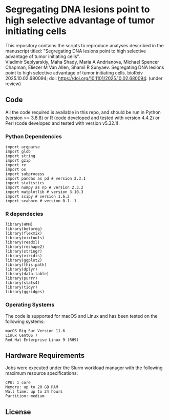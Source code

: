 # Segregating DNA lesions point to high selective advantage of tumor initiating cells
This repository contains the scripts to reproduce analyses described in the manuscript titled: "Segregating DNA lesions point to high selective advantage of tumor initiating cells".
<br>
Vladimir Seplyarskiy, Maha Shady, Maria A Andrianova, Michael Spencer Chapman, Eliezer M Van Allen, Shamil R Sunyaev. Segregating DNA lesions point to high selective advantage of tumor initiating cells. bioRxiv 2025.10.02.680094; doi: https://doi.org/10.1101/2025.10.02.680094. (under review)

## Code
All the code required is available in this repo, and should be run in Python (version >= 3.8.8) or R (code developed and tested with version 4.4.2) or Perl (code developed and tested with version v5.32.1). 

### Python Dependencies
```
import argparse
import glob
import string
import gzip
import re
import os
import subprocess
import pandas as pd # version 2.3.1
import statistics
import numpy as np # version 2.3.2
import matplotlib # version 3.10.3
import scipy # version 1.6.2
import seaborn # version 0.1..1
```
### R dependecies
```
library(HMM)
library(betareg)
library(flexmix)
library(mixtools)
library(readxl)
library(reshape2)
library(stringr)
library(viridis)
library(ggplot2)
library(this.path)
library(dplyr)
library(data.table)
library(purrr)
library(stats4)
library(tidyr)
library(ggridges)

```
### Operating Systems
The code is supported for macOS and Linux and has been tested on the following systems:
```
macOS Big Sur Version 11.6
Linux CentOS 7
Red Hat Enterprise Linux 9 (RH9)
```

## Hardware Requirements
Jobs were executed under the Slurm workload manager with the following maximum resource specifications:
```
CPU: 1 core
Memory: up to 20 GB RAM
Wall time: up to 24 hours
Partition: medium
```
## License
